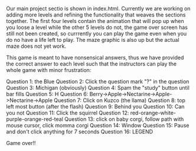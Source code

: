 Our main project sectio is shown in index.html. Currently we are working on adding more levels and refining the functionality that weaves the sections together. The first four levels contain the animation that will pop up when you loose a level while the other 5 levels do not, the game over screen has still not been created, so currrently you can play the game even when you do no have a life left to play. The maze graphic is also up but the actual maze does not yet work. 

This game is meant to have nonsensical answers, thus we have provided the correct answer to each level such that the instructors can play the whole game with minor frustration:

Question 1: the Blue
Question 2: Click the question mark "?" in the question
Question 3: Michigan (obviously)
Question 4: Spam the "study" button until bar fills
Question 5: H
Question 6: Berry->Apple->Nectarine->Apple->Nectarine->Apple
Question 7: Click on Kuzco (the llama)
Question 8: top left most button (after the flash)
Question 9: Behind you
Question 10: Can you not
Question 11: Click the squirrel
Question 12: red-orange-white-purple-orange-red-teal
Question 13: click on baby corgi, follow path with mouse cursor, click momma corgi
Question 14: Window
Question 15: Pause and don't click anything for 7 seconds 
Question 16: LEGEND

Game over!! 


